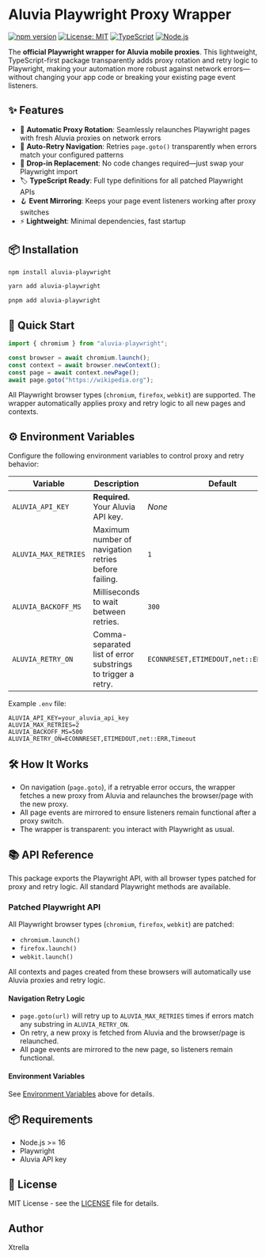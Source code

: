 # Aluvia Playwright Proxy Wrapper

[![npm version](https://badge.fury.io/js/aluvia-playwright.svg)](https://www.npmjs.com/package/aluvia-playwright)
[![License: MIT](https://img.shields.io/badge/License-MIT-yellow.svg)](https://opensource.org/licenses/MIT)
[![TypeScript](https://img.shields.io/badge/TypeScript-Ready-blue.svg)](https://www.typescriptlang.org)
[![Node.js](https://img.shields.io/node/v/aluvia-playwright.svg)](https://nodejs.org)

The **official Playwright wrapper for Aluvia mobile proxies**. This lightweight, TypeScript-first package transparently adds proxy rotation and retry logic to Playwright, making your automation more robust against network errors—without changing your app code or breaking your existing page event listeners.

## ✨ Features

- 🔄 **Automatic Proxy Rotation**: Seamlessly relaunches Playwright pages with fresh Aluvia proxies on network errors
- 🔁 **Auto-Retry Navigation**: Retries `page.goto()` transparently when errors match your configured patterns
- 🧩 **Drop-in Replacement**: No code changes required—just swap your Playwright import
- 🏷️ **TypeScript Ready**: Full type definitions for all patched Playwright APIs
- 🪝 **Event Mirroring**: Keeps your page event listeners working after proxy switches
- ⚡ **Lightweight**: Minimal dependencies, fast startup

## 📦 Installation

```bash
npm install aluvia-playwright
```

```bash
yarn add aluvia-playwright
```

```bash
pnpm add aluvia-playwright
```

## 🚀 Quick Start

```typescript
import { chromium } from "aluvia-playwright";

const browser = await chromium.launch();
const context = await browser.newContext();
const page = await context.newPage();
await page.goto("https://wikipedia.org");
```

All Playwright browser types (`chromium`, `firefox`, `webkit`) are supported. The wrapper automatically applies proxy and retry logic to all new pages and contexts.

## ⚙️ Environment Variables

Configure the following environment variables to control proxy and retry behavior:

| Variable             | Description                                                  | Default                                 |
| -------------------- | ------------------------------------------------------------ | --------------------------------------- |
| `ALUVIA_API_KEY`     | **Required.** Your Aluvia API key.                           | _None_                                  |
| `ALUVIA_MAX_RETRIES` | Maximum number of navigation retries before failing.         | `1`                                     |
| `ALUVIA_BACKOFF_MS`  | Milliseconds to wait between retries.                        | `300`                                   |
| `ALUVIA_RETRY_ON`    | Comma-separated list of error substrings to trigger a retry. | `ECONNRESET,ETIMEDOUT,net::ERR,Timeout` |

Example `.env` file:

```env
ALUVIA_API_KEY=your_aluvia_api_key
ALUVIA_MAX_RETRIES=2
ALUVIA_BACKOFF_MS=500
ALUVIA_RETRY_ON=ECONNRESET,ETIMEDOUT,net::ERR,Timeout
```

## 🛠️ How It Works

- On navigation (`page.goto`), if a retryable error occurs, the wrapper fetches a new proxy from Aluvia and relaunches the browser/page with the new proxy.
- All page events are mirrored to ensure listeners remain functional after a proxy switch.
- The wrapper is transparent: you interact with Playwright as usual.

## 📚 API Reference

This package exports the Playwright API, with all browser types patched for proxy and retry logic. All standard Playwright methods are available.

### Patched Playwright API

All Playwright browser types (`chromium`, `firefox`, `webkit`) are patched:

- `chromium.launch()`
- `firefox.launch()`
- `webkit.launch()`

All contexts and pages created from these browsers will automatically use Aluvia proxies and retry logic.

#### Navigation Retry Logic

- `page.goto(url)` will retry up to `ALUVIA_MAX_RETRIES` times if errors match any substring in `ALUVIA_RETRY_ON`.
- On retry, a new proxy is fetched from Aluvia and the browser/page is relaunched.
- All page events are mirrored to the new page, so listeners remain functional.

#### Environment Variables

See [Environment Variables](#️-environment-variables) above for details.

## 📦 Requirements

- Node.js >= 16
- Playwright
- Aluvia API key

## 📄 License

MIT License - see the [LICENSE](LICENSE) file for details.

## Author

Xtrella
